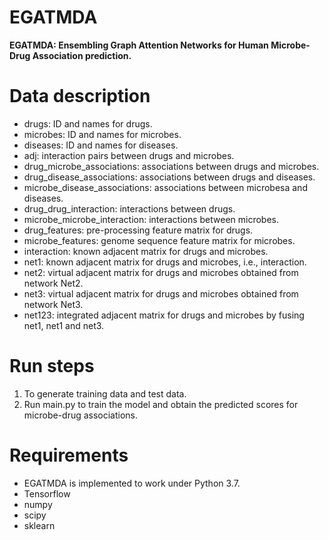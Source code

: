 # EGATMDA
**EGATMDA: Ensembling Graph Attention Networks for Human Microbe-Drug Association prediction.**

# Data description
* drugs: ID and names for drugs.
* microbes: ID and names for microbes.
* diseases: ID and names for diseases.
* adj: interaction pairs between drugs and microbes.
* drug_microbe_associations: associations between drugs and microbes.
* drug_disease_associations: associations between drugs and diseases.
* microbe_disease_associations: associations between microbesa and diseases.
* drug_drug_interaction: interactions between drugs.
* microbe_microbe_interaction: interactions between microbes.
* drug_features: pre-processing feature matrix for drugs.
* microbe_features: genome sequence feature matrix for microbes.
* interaction: known adjacent matrix for drugs and microbes.
* net1: known adjacent matrix for drugs and microbes, i.e., interaction.
* net2: virtual adjacent matrix for drugs and microbes obtained from network Net2.
* net3: virtual adjacent matrix for drugs and microbes obtained from network Net3.
* net123: integrated adjacent matrix for drugs and microbes by fusing net1, net1 and net3.

# Run steps
1. To generate training data and test data.
2. Run main.py to train the model and obtain the predicted scores for microbe-drug associations.

# Requirements
* EGATMDA is implemented to work under Python 3.7.
* Tensorflow
* numpy
* scipy
* sklearn
